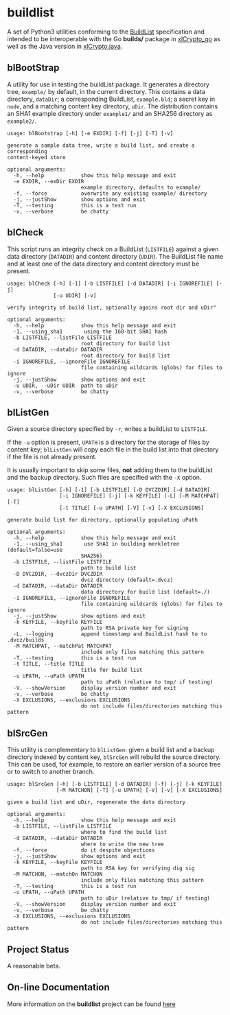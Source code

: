 # buildlist

A set of Python3 utilities conforming to the
[BuildList](https://jddixon.github.io/xlattice/buildList.html)
specification and
intended to be interoperable with the Go
**builds/** package in
[xlCrypto_go](https://jddixon.github.com/xlCrypto_go)
as well as the Java version in
[xlCrypto.java](https://jddixon.github.com/xlCrypto_java).

## blBootStrap

A utility for use in testing the buildList package.  It generates a
directory tree, `example/` by default, in the current directory.  This
contains a data directory, `dataDir`; a corresponding BuildList,
`example.bld`; a secret key in `node`, and a matching content key
directory, `uDir`.  The distribution contains an SHA1 example directory
under `example1/` and an SHA256 directory as `example2/`.

	usage: blBootstrap [-h] [-e EXDIR] [-f] [-j] [-T] [-v]
	
	generate a sample data tree, write a build list, and create a corresponding
	content-keyed store
	
	optional arguments:
	  -h, --help            show this help message and exit
	  -e EXDIR, --exDir EXDIR
	                        example directory, defaults to example/
	  -f, --force           overwrite any existing example/ directory
	  -j, --justShow        show options and exit
	  -T, --testing         this is a test run
	  -v, --verbose         be chatty

## blCheck

This script runs an integrity check on a BuildList (`LISTFILE`) against
a given data directory (`DATADIR`) and content directory (`UDIR`).  The
BuildList file name and at least one of the data directory and content
directory must be present.

    usage: blCheck [-h] [-1] [-b LISTFILE] [-d DATADIR] [-i IGNOREFILE] [-j]
                   [-u UDIR] [-v]

    verify integrity of build list, optionally agains root dir and uDir"

    optional arguments:
      -h, --help            show this help message and exit
      -1, --using_sha1       using the 160-bit SHA1 hash
      -b LISTFILE, --listFile LISTFILE
                            root directory for build list
      -d DATADIR, --dataDir DATADIR
                            root directory for build list
      -i IGNOREFILE, --ignoreFile IGNOREFILE
                            file containing wildcards (globs) for files to ignore
      -j, --justShow        show options and exit
      -u UDIR, --uDir UDIR  path to uDir
      -v, --verbose         be chatty

## blListGen

Given a source directory specified by `-r`, writes a buildList to `LISTFILE`.

If the `-u` option is present, `UPATH` is a directory for the storage of files
by content key; `blListGen` will copy each file in the build list into that
directory if the file is not already present.

It is usually important to skip some files, **not** adding them to the
buildList and the backup directory.  Such files are
specified with the `-X` option.

    usage: blListGen [-h] [-1] [-b LISTFILE] [-D DVCZDIR] [-d DATADIR]
                     [-i IGNOREFILE] [-j] [-k KEYFILE] [-L] [-M MATCHPAT] [-T]
                     [-t TITLE] [-u UPATH] [-V] [-v] [-X EXCLUSIONS]

    generate build list for directory, optionally populating uPath

    optional arguments:
      -h, --help            show this help message and exit
      -1, --using_sha1       use SHA1 in building merkletree (default=false=use
                            SHA256)
      -b LISTFILE, --listFile LISTFILE
                            path to build list
      -D DVCZDIR, --dvczDir DVCZDIR
                            dvcz directory (default=.dvcz)
      -d DATADIR, --dataDir DATADIR
                            data directory for build list (default=./)
      -i IGNOREFILE, --ignoreFile IGNOREFILE
                            file containing wildcards (globs) for files to ignore
      -j, --justShow        show options and exit
      -k KEYFILE, --keyFile KEYFILE
                            path to RSA private key for signing
      -L, --logging         append timestamp and BuildList hash to to .dvcz/builds
      -M MATCHPAT, --matchPat MATCHPAT
                            include only files matching this pattern
      -T, --testing         this is a test run
      -t TITLE, --title TITLE
                            title for build list
      -u UPATH, --uPath UPATH
                            path to uPath (relative to tmp/ if testing)
      -V, --showVersion     display version number and exit
      -v, --verbose         be chatty
      -X EXCLUSIONS, --exclusions EXCLUSIONS
                            do not include files/directories matching this pattern

## blSrcGen

This utility is complementary to `blListGen`: given a build list and
a backup directory indexed by content key, `blSrcGen` will rebuild the
source directory.  This can be used, for example, to restore an earlier
version of a source tree or to switch to another branch.

    usage: blSrcGen [-h] [-b LISTFILE] [-d DATADIR] [-f] [-j] [-k KEYFILE]
                    [-M MATCHON] [-T] [-u UPATH] [-V] [-v] [-X EXCLUSIONS]

    given a build list and uDir, regenerate the data directory

    optional arguments:
      -h, --help            show this help message and exit
      -b LISTFILE, --listFile LISTFILE
                            where to find the build list
      -d DATADIR, --dataDir DATADIR
                            where to write the new tree
      -f, --force           do it despite objections
      -j, --justShow        show options and exit
      -k KEYFILE, --keyFile KEYFILE
                            path to RSA key for verifying dig sig
      -M MATCHON, --matchOn MATCHON
                            include only files matching this pattern
      -T, --testing         this is a test run
      -u UPATH, --uPath UPATH
                            path to uDir (relative to tmp/ if testing)
      -V, --showVersion     display version number and exit
      -v, --verbose         be chatty
      -X EXCLUSIONS, --exclusions EXCLUSIONS
                            do not include files/directories matching this pattern

## Project Status

A reasonable beta.

## On-line Documentation

More information on the **buildlist** project can be found
[here](https://jddixon.github.io/buildlist)
